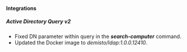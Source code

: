
#### Integrations
##### Active Directory Query v2
- Fixed DN parameter within query in the ***search-computer*** command.
- Updated the Docker image to *demisto/ldap:1.0.0.12410*.
